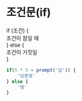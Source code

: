 # 조건문\(if\)

if \(조건\) {  
 조건이 참일 때  
} else {  
 조건이 거짓일   
}

```javascript
if(5 * 5 = prompt('답')) {
    '딩동댕'
} else {
    '땡'
} 
```



